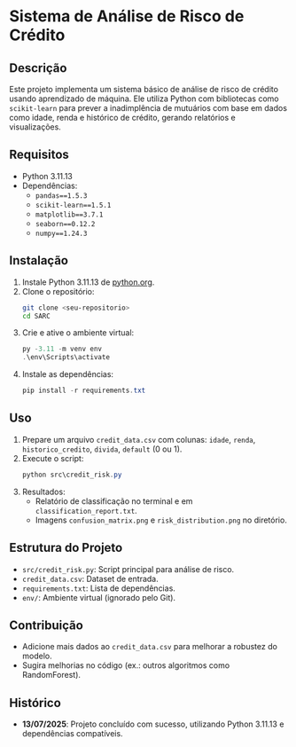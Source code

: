 # Sistema de Análise de Risco de Crédito

## Descrição
Este projeto implementa um sistema básico de análise de risco de crédito usando aprendizado de máquina. Ele utiliza Python com bibliotecas como `scikit-learn` para prever a inadimplência de mutuários com base em dados como idade, renda e histórico de crédito, gerando relatórios e visualizações.

## Requisitos
- Python 3.11.13
- Dependências:
  - `pandas==1.5.3`
  - `scikit-learn==1.5.1`
  - `matplotlib==3.7.1`
  - `seaborn==0.12.2`
  - `numpy==1.24.3`

## Instalação
1. Instale Python 3.11.13 de [python.org](https://www.python.org/downloads/).
2. Clone o repositório:
   ```bash
   git clone <seu-repositorio>
   cd SARC
   ```
3. Crie e ative o ambiente virtual:
   ```powershell
   py -3.11 -m venv env
   .\env\Scripts\activate
   ```
4. Instale as dependências:
   ```powershell
   pip install -r requirements.txt
   ```

## Uso
1. Prepare um arquivo `credit_data.csv` com colunas: `idade`, `renda`, `historico_credito`, `divida`, `default` (0 ou 1).
2. Execute o script:
   ```powershell
   python src\credit_risk.py
   ```
3. Resultados:
   - Relatório de classificação no terminal e em `classification_report.txt`.
   - Imagens `confusion_matrix.png` e `risk_distribution.png` no diretório.

## Estrutura do Projeto
- `src/credit_risk.py`: Script principal para análise de risco.
- `credit_data.csv`: Dataset de entrada.
- `requirements.txt`: Lista de dependências.
- `env/`: Ambiente virtual (ignorado pelo Git).

## Contribuição
- Adicione mais dados ao `credit_data.csv` para melhorar a robustez do modelo.
- Sugira melhorias no código (ex.: outros algoritmos como RandomForest).

## Histórico
- **13/07/2025**: Projeto concluído com sucesso, utilizando Python 3.11.13 e dependências compatíveis.